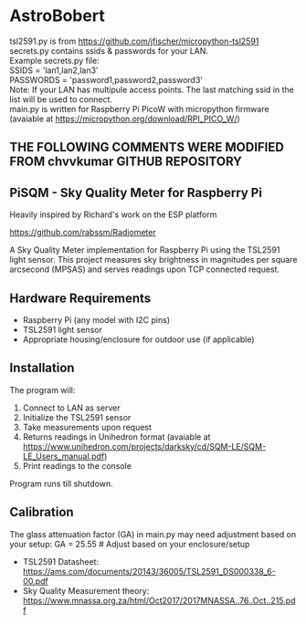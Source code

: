 # AstroBobert
tsl2591.py is from https://github.com/jfischer/micropython-tsl2591  
secrets.py contains ssids & passwords for your LAN.  
Example secrets.py file:<br/>
SSIDS = 'lan1,lan2,lan3'  
PASSWORDS = 'password1,password2,password3'  
Note: If your LAN has multipule access points. The last matching ssid in the list will be used to connect.  
main.py is written for Raspberry Pi PicoW with micropython firmware  
(avaiable at https://micropython.org/download/RPI_PICO_W/)  

## THE FOLLOWING COMMENTS WERE MODIFIED FROM chvvkumar GITHUB REPOSITORY
## PiSQM - Sky Quality Meter for Raspberry Pi
Heavily inspired by Richard's work on the ESP platform

https://github.com/rabssm/Radiometer

A Sky Quality Meter implementation for Raspberry Pi using the TSL2591 light sensor. This project measures sky brightness in magnitudes per square arcsecond (MPSAS) and serves readings upon TCP connected request.

## Hardware Requirements
- Raspberry Pi (any model with I2C pins)
- TSL2591 light sensor
- Appropriate housing/enclosure for outdoor use (if applicable)

## Installation
The program will:
1. Connect to LAN as server
2. Initialize the TSL2591 sensor
3. Take measurements upon request
4. Returns readings in Unihedron format (avaiable at https://www.unihedron.com/projects/darksky/cd/SQM-LE/SQM-LE_Users_manual.pdf)
5. Print readings to the console

Program runs till shutdown.

## Calibration
The glass attenuation factor (GA) in main.py may need adjustment based on your setup:
GA = 25.55  # Adjust based on your enclosure/setup

- TSL2591 Datasheet: https://ams.com/documents/20143/36005/TSL2591_DS000338_6-00.pdf
- Sky Quality Measurement theory: https://www.mnassa.org.za/html/Oct2017/2017MNASSA..76..Oct..215.pdf
